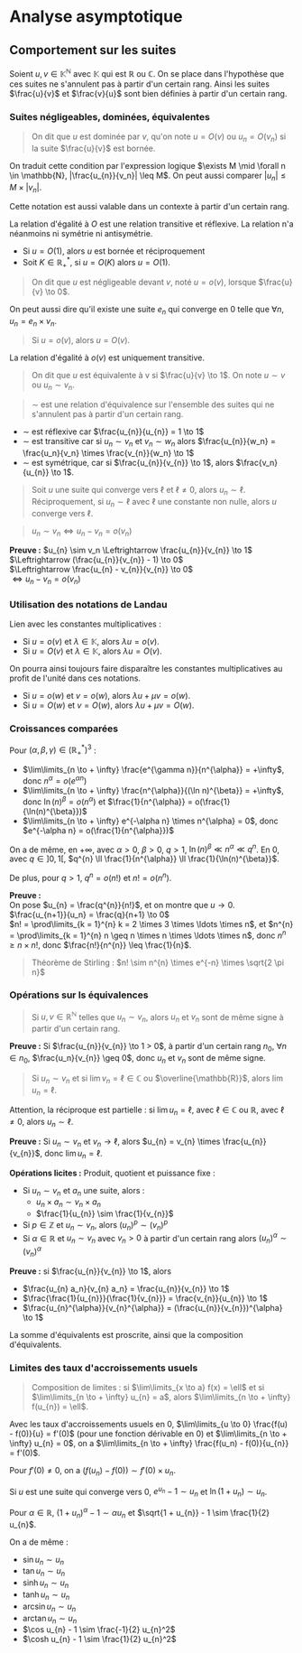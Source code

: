 # Analyse asymptotique
## Comportement sur les suites
Soient $u,v \in \mathbb{K}^{\mathbb{N}}$ avec $\mathbb{K}$ qui est $\mathbb{R}$
ou $\mathbb{C}$. On se place dans l'hypothèse que ces suites ne s'annulent pas à
partir d'un certain rang. Ainsi les suites $\frac{u}{v}$ et $\frac{v}{u}$ sont
bien définies à partir d'un certain rang.

### Suites négligeables, dominées, équivalentes
> On dit que $u$ est dominée par $v$, qu'on note $u = O(v)$
> ou $u_{n} = O(v_{n})$ si la suite $\frac{u}{v}$ est bornée.

On traduit cette condition par l'expression logique
$\exists M \mid \forall n \in \mathbb{N}, |\frac{u_{n}}{v_n}| \leq M$.
On peut aussi comparer $|u_{n}| \leq M \times |v_{n}|$.

Cette notation est aussi valable dans un contexte à partir d'un certain rang.

La relation d'égalité à $O$ est une relation transitive et réflexive. La
relation n'a néanmoins ni symétrie ni antisymétrie.

- Si $u = O(1)$, alors $u$ est bornée et réciproquement
- Soit $K \in \mathbb{R}_{+}^{\ast}$, si $u = O(K)$ alors
  $u = O(1)$.

> On dit que $u$ est négligeable devant $v$, noté $u = o(v)$, lorsque
> $\frac{u}{v} \to 0$.

On peut aussi dire qu'il existe une suite $e_n$ qui converge en $0$ telle que
$\forall n, u_{n} = e_n \times v_{n}$.

> Si $u = o(v)$, alors $u = O(v)$.

La relation d'égalité à $o(v)$ est uniquement transitive.

> On dit que $u$ est équivalente à v si $\frac{u}{v} \to 1$. On
> note $u \sim v$ ou $u_{n} \sim v_{n}$.

> $\sim$ est une relation d'équivalence sur l'ensemble des suites qui ne
> s'annulent pas à partir d'un certain rang.

- $\sim$ est réflexive car $\frac{u_{n}}{u_{n}} = 1 \to 1$
- $\sim$ est transitive car si $u_{n} \sim v_{n}$ et $v_{n} \sim w_n$ alors
  $\frac{u_{n}}{w_n} = \frac{u_n}{v_n} \times \frac{v_{n}}{w_n} \to 1$
- $\sim$ est symétrique, car si $\frac{u_{n}}{v_{n}} \to 1$, alors $\frac{v_n}{u_{n}} \to 1$.

> Soit $u$ une suite qui converge vers $\ell$ et $\ell \neq 0$, alors $u_n \sim \ell$.
> Réciproquement, si $u_{n} \sim \ell$ avec $\ell$ une constante non nulle, alors
> $u$ converge vers $\ell$.

> $u_{n} \sim v_{n} \Leftrightarrow u_{n} - v_{n} = o(v_{n})$

__Preuve :__ $u_{n} \sim v_n \Leftrightarrow \frac{u_{n}}{v_{n}} \to 1$\
$\Leftrightarrow (\frac{u_{n}}{v_{n}} - 1) \to 0$\
$\Leftrightarrow \frac{u_{n} - v_{n}}{v_{n}} \to 0$\
$\Leftrightarrow u_{n} - v_{n} = o(v_{n})$

### Utilisation des notations de Landau
Lien avec les constantes multiplicatives :
- Si $u = o(v)$ et $\lambda \in \mathbb{K}$, alors $\lambda u = o(v)$.
- Si $u = O(v)$ et $\lambda \in \mathbb{K}$, alors $\lambda u = O(v)$.

On pourra ainsi toujours faire disparaître les constantes multiplicatives au
profit de l'unité dans ces notations.

- Si $u = o(w)$ et $v = o(w)$, alors $\lambda u + \mu v = o(w)$.
- Si $u = O(w)$ et $v = O(w)$, alors $\lambda u + \mu v = O(w)$.

### Croissances comparées
Pour $(\alpha, \beta, \gamma) \in (\mathbb{R}_{+}^{\ast})^3$ :
- $\lim\limits_{n \to + \infty} \frac{e^{\gamma n}}{n^{\alpha}} = +\infty$, donc
  $n^{\alpha} = o(e^{\alpha n})$
- $\lim\limits_{n \to + \infty} \frac{n^{\alpha}}{(\ln n)^{\beta}} = +\infty$,
  donc $\ln(n)^\beta = o(n^{\alpha})$ et $\frac{1}{n^{\alpha}} = o(\frac{1}{\ln(n)^{\beta}})$
- $\lim\limits_{n \to + \infty} e^{-\alpha n} \times n^{\alpha} = 0$, donc $e^{-\alpha n} = o(\frac{1}{n^{\alpha}})$

On a de même, en $+\infty$, avec $\alpha > 0$, $\beta > 0$, $q > 1$,
$\ln(n)^{\beta} \ll n^{\alpha} \ll q^{n}$.
En $0$, avec $q \in ]0,1[$, $q^{n} \ll \frac{1}{n^{\alpha}} \ll \frac{1}{\ln(n)^{\beta}}$.

De plus, pour $q > 1$, $q^n = o(n!)$ et $n! = o(n^{n})$.

__Preuve :__\
On pose $u_{n} = \frac{q^{n}}{n!}$, et on montre que $u \to 0$.
$\frac{u_{n+1}}{u_n} = \frac{q}{n+1} \to 0$\
$n! = \prod\limits_{k = 1}^{n} k = 2 \times 3 \times \ldots \times n$,
et $n^{n} = \prod\limits_{k = 1}^{n} n \geq n \times n \times \ldots \times n$,
donc $n^{n} \geq n \times n!$, donc $\frac{n!}{n^{n}} \leq \frac{1}{n}$.

> Théorème de Stirling : $n! \sim n^{n} \times e^{-n} \times \sqrt{2 \pi n}$

### Opérations sur ls équivalences
> Si $u,v \in \mathbb{R}^{\mathbb{N}}$ telles que $u_{n} \sim v_{n}$,
> alors $u_{n}$ et $v_{n}$ sont de même signe à partir d'un certain rang.

__Preuve :__ Si $\frac{u_{n}}{v_{n}} \to 1 > 0$, à partir d'un certain rang $n_0$,
$\forall n \in n_0$, $\frac{u_n}{v_{n}} \geq 0$, donc $u_n$ et $v_{n}$ sont de
même signe.

> Si $u_{n} \sim v_{n}$ et si $\lim v_{n} = \ell \in \mathbb{C}$ ou
> $\overline{\mathbb{R}}$, alors $\lim u_{n} = \ell$.

Attention, la réciproque est partielle : si $\lim u_{n} = \ell$, avec $\ell \in \mathbb{C}$ ou
$\mathbb{R}$, avec $\ell \neq 0$, alors $u_{n} \sim \ell$.

__Preuve :__ Si $u_{n} \sim v_{n}$ et $v_{n} \to \ell$, alors $u_{n} = v_{n} \times \frac{u_{n}}{v_{n}}$,
donc $\lim u_{n} = \ell$.

__Opérations licites :__ Produit, quotient et puissance fixe :
- Si $u_{n} \sim v_{n}$ et $a_n$ une suite, alors :
  - $u_{n} \times a_n \sim v_{n} \times a_n$
  - $\frac{1}{u_{n}} \sim \frac{1}{v_{n}}$
- Si $p \in \mathbb{Z}$ et $u_{n} \sim v_{n}$, alors $(u_{n})^p \sim (v_{n})^p$
- Si $\alpha \in \mathbb{R}$ et $u_{n} \sim v_{n}$ avec $v_{n} > 0$ à partir d'un certain rang
  alors $(u_{n})^\alpha \sim (v_{n})^{\alpha}$

__Preuve :__ si $\frac{u_{n}}{v_{n}} \to 1$, alors
- $\frac{u_{n} a_n}{v_{n} a_n} = \frac{u_{n}}{v_{n}} \to 1$
- $\frac{\frac{1}{u_{n}}}{\frac{1}{v_{n}}} = \frac{v_{n}}{u_{n}} \to 1$
- $\frac{u_{n}^{\alpha}}{v_{n}^{\alpha}} = (\frac{u_{n}}{v_{n}})^{\alpha} \to 1$

La somme d'équivalents est proscrite, ainsi que la composition d'équivalents.

### Limites des taux d'accroissements usuels
> Composition de limites : si $\lim\limits_{x \to a} f(x) = \ell$ et si $\lim\limits_{n \to + \infty} u_{n} = a$,
> alors $\lim\limits_{n \to + \infty} f(u_{n}) = \ell$.

Avec les taux d'accroissements usuels en 0, $\lim\limits_{u \to 0} \frac{f(u) - f(0)}{u} = f'(0)$
(pour une fonction dérivable en $0$) et $\lim\limits_{n \to + \infty} u_{n} = 0$,
on a $\lim\limits_{n \to + \infty} \frac{f(u_n) - f(0)}{u_{n}} = f'(0)$.

Pour $f'(0) \neq 0$, on a $(f(u_{n}) - f(0)) \sim f'(0) \times u_{n}$.

Si $u$ est une suite qui converge vers $0$, $e^{u_{n}} - 1 \sim u_{n}$
et $\ln(1 + u_{n}) \sim u_{n}$.

Pour $\alpha \in \mathbb{R}$, $(1 + u_{n})^{\alpha} - 1 \sim \alpha u_{n}$
et $\sqrt{1 + u_{n}} - 1 \sim \frac{1}{2} u_{n}$.

On a de même :
- $\sin u_{n} \sim u_{n}$
- $\tan u_{n} \sim u_{n}$
- $\sinh u_{n} \sim u_{n}$
- $\tanh u_{n} \sim u_{n}$
- $\arcsin u_{n} \sim u_{n}$
- $\arctan u_{n} \sim u_{n}$
- $\cos u_{n} - 1 \sim \frac{-1}{2} u_{n}^2$
- $\cosh u_{n} - 1 \sim \frac{1}{2} u_{n}^2$
